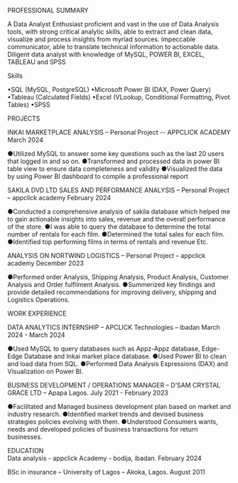 PROFESSIONAL SUMMARY 

A Data Analyst Enthusiast proficient and vast in the use of Data Analysis tools, with strong critical analytic skills,  able to extract and clean data, visualize and process insights from myriad sources. Impeccable communicator, able to translate technical information to actionable data. Diligent data analyst with knowledge of MySQL, POWER BI, EXCEL, TABLEAU and SPSS

Skills

•SQL (MySQL, PostgreSQL)
•Microsoft Power BI (DAX, Power Query)
•Tableau (Calculated Fields)
•Excel (VLookup, Conditional Formatting, Pivot Tables)
•SPSS


PROJECTS

INKAI MARKETPLACE ANALYSIS – Personal Project -- APPCLICK ACADEMY	                                      March 2024

  ●Utilized MySQL to answer some key questions such as the last 20 users that logged in and so on.
  ●Transformed and processed data in power BI table view to ensure data completeness and validity
  ●Visualized the data by using Power BI dashboard to compile a professional report
  
SAKILA DVD LTD SALES AND PERFORMANCE ANALYSIS – Personal Project – appclick academy	                     February 2024

  ●Conducted a comprehensive analysis of sakila database which helped me to gain actionable insights into sales, revenue and the overall performance of the store.
  ●I was able to query the database to determine the total number of rentals for each film.
  ●Determined the total sales for each film. 
  ●Identified top performing films in terms of rentals and revenue Etc.
  
ANALYSIS ON NORTWIND LOGISTICS – Personal Project – appclick academy 	                                   December 2023

  ●Performed order Analysis, Shipping Analysis, Product Analysis, Customer Analysis and Order fulfilment Analysis.
  ●Summerized key findings and provide detailed recommendations for improving delivery, shipping and Logistics Operations.

WORK EXPERIENCE 

DATA ANALYTICS INTERNSHIP – APCLICK Technologies – ibadan	March 2024 -                                     March 2024

  ●Used MySQL to query databases such as Appz-Appz database, Edge-Edge Database and Inkai market place database.
  ●Used Power BI to clean and load data from SQL.
  ●Performed Data Analysis Expressions (DAX)  and Visualization on Power BI.

BUSINESS DEVELOPMENT / OPERATIONS MANAGER – D’SAM CRYSTAL GRACE LTD – Apapa Lagos. 	July 2021 -           February 2023

  ●Facilitated and Managed business development plan based on market and industry research. 
  ●Identified market trends and devised business strategies policies evolving with them.
  ●Understood Consumers wants, needs and developed policies of business transactions for return  businesses.	
  
EDUCATION  
  Data analysis - appclick Academy - bodija, ibadan.                                                      February 2024

  BSc in insurance –  University of Lagos – Akoka, Lagos.                                                  	August 2011

  
